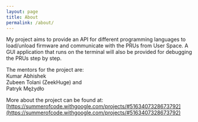 ```yaml
---
layout: page
title: About
permalink: /about/
---
```


My project aims to provide an API for different programming languages to load/unload firmware and communicate with the PRUs from User Space. A GUI application that runs on the terminal will also be provided for debugging the PRUs step by step.

The mentors for the project are: <br>
Kumar Abhishek <br>
Zubeen Tolani (ZeekHuge) and <br>
Patryk Mężydło

More about the project can be found at:
[https://summerofcode.withgoogle.com/projects/#5163407328673792](https://summerofcode.withgoogle.com/projects/#5163407328673792)
